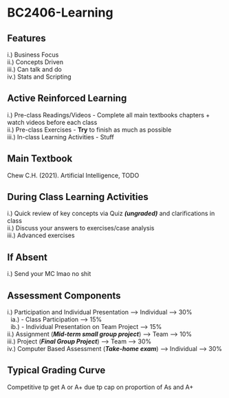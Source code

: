 # BC2406-Learning

## Features
i.) Business Focus  
ii.) Concepts Driven  
iii.) Can talk and do  
iv.) Stats and Scripting  

## Active Reinforced Learning
i.) Pre-class Readings/Videos - Complete all main textbooks chapters + watch videos before each class  
ii.) Pre-class Exercises - **Try** to finish as much as possible  
iii.) In-class Learning Activities - Stuff

## Main Textbook
Chew C.H. (2021). Artificial Intelligence, TODO

## During Class Learning Activities
i.) Quick review of key concepts via Quiz ***(ungraded)*** and clarifications in class  
ii.) Discuss your answers to exercises/case analysis  
iii.) Advanced exercises  

## If Absent
i.) Send your MC lmao no shit  

## Assessment Components
i.) Participation and Individual Presentation --> Individual --> 30%  
&nbsp;&nbsp;ia.) - Class Participation --> 15%  
&nbsp;&nbsp;ib.) - Individual Presentation on Team Project --> 15%  
ii.) Assignment (***Mid-term small group project***) --> Team --> 10%  
iii.) Project (***Final Group Project***) --> Team --> 30%  
iv.) Computer Based Assessment (***Take-home exam***) --> Individual --> 30%  

## Typical Grading Curve
Competitive tp get A or A+ due tp cap on proportion of As and A+

